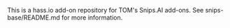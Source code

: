 This is a hass.io add-on repository for TOM's Snips.AI add-ons.
See snips-base/README.md for more information.
